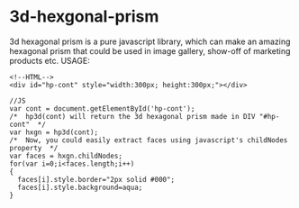 # 3d-hexgonal-prism
3d hexagonal prism is a pure javascript library, which can make an amazing hexagonal prism that could be used in image gallery, show-off of marketing products etc.
USAGE:
```
<!--HTML-->
<div id="hp-cont" style="width:300px; height:300px;"></div>
```
```
//JS
var cont = document.getElementById('hp-cont');
/*  hp3d(cont) will return the 3d hexagonal prism made in DIV "#hp-cont"  */
var hxgn = hp3d(cont);
/*  Now, you could easily extract faces using javascript's childNodes property  */
var faces = hxgn.childNodes;
for(var i=0;i<faces.length;i++)
{
  faces[i].style.border="2px solid #000";
  faces[i].style.background=aqua;
}
```

